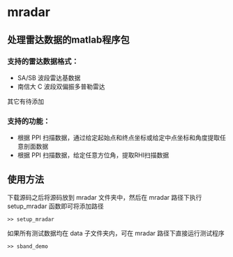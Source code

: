 # mradar

## 处理雷达数据的matlab程序包

### 支持的雷达数据格式：

   * SA/SB 波段雷达基数据
   * 南信大 C 波段双偏振多普勒雷达

其它有待添加

### 支持的功能：

  * 根据 PPI 扫描数据，通过给定起始点和终点坐标或给定中点坐标和角度提取任意剖面数据
  * 根据 PPI 扫描数据，给定任意方位角，提取RHI扫描数据


## 使用方法

下载源码之后将源码放到 mradar 文件夹中，然后在 mradar 路径下执行 setup_mradar 函数即可将添加路径

`>> setup_mradar`

如果所有测试数据均在 data 子文件夹内，可在 mradar 路径下直接运行测试程序

`>> sband_demo`
